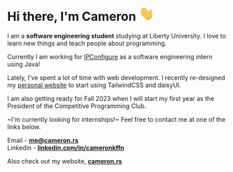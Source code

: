 <h1 align="Left">Hi there, I'm Cameron <img src="assets/wave.gif" width="35px"></h1>

I am a **software engineering student** studying at Liberty University. I love to learn new things and teach people about programming.

Currently I am working for [IPConfigure](https://ipconfigure.com) as a software engineering intern using Java!

Lately, I've spent a lot of time with web development. I recently re-designed my [personal website](https://cameron.rs) to start using TailwindCSS and daisyUI.

I am also getting ready for Fall 2023 when I will start my first year as the President of the Competitive Programming Club.

~I'm currently looking for internships!~ Feel free to contact me at one of the links below.

Email - **[me@cameron.rs](mailto:me@cameron.rs)**<br>
Linkedin - **[linkedin.com/in/cameronkffn](https://linkedin.com/in/cameronkffn/)**<br>

Also check out my website, [**cameron.rs**](https://cameron.rs)
